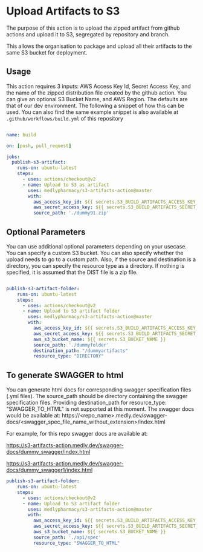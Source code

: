 # Upload Artifacts to S3

The purpose of this action is to upload the zipped artifact from github actions and upload it to S3, segregated by repository and branch. 

This allows the organisation to package and upload all their artifacts to the same S3 bucket for deployment.

## Usage

This action requires 3 inputs: AWS Access Key Id, Secret Access Key, and the name of the zipped distribution file created by the github action.
You can give an optional  S3 Bucket Name, and  AWS Region. The defaults are that of our dev environment.
The following a snippet of how this can be used. You can also find the same example snippet is also available at ```.github/workflows/build.yml``` of this repository

```yaml

name: build

on: [push, pull_request]

jobs:
  publish-s3-artifact:
    runs-on: ubuntu-latest
    steps:
      - uses: actions/checkout@v2
      - name: Upload to S3 as artifact
        uses: medlypharmacy/s3-artifacts-action@master
        with:
          aws_access_key_id: ${{ secrets.S3_BUILD_ARTIFACTS_ACCESS_KEY_ID}}
          aws_secret_access_key: ${{ secrets.S3_BUILD_ARTIFACTS_SECRET_ACCESS_KEY}}
          source_path: './dummy91.zip'
```

## Optional Parameters

You can use additional optional parameters depending on your usecase. You can specify a custom S3 bucket. You can also specify whether the upload needs to go to a custom path. Also, if the source and destination is a directory, you can specify the resource type as a directory. If nothing is specified, it is assumed that the DIST file is a zip file.

```yaml

publish-s3-artifact-folder:
    runs-on: ubuntu-latest
    steps:
      - uses: actions/checkout@v2
      - name: Upload to S3 artifact folder
        uses: medlypharmacy/s3-artifacts-action@master
        with:
          aws_access_key_id: ${{ secrets.S3_BUILD_ARTIFACTS_ACCESS_KEY_ID }}
          aws_secret_access_key: ${{ secrets.S3_BUILD_ARTIFACTS_SECRET_ACCESS_KEY }}
          aws_s3_bucket_name: ${{ secrets.S3_BUCKET_NAME }}
          source_path: './dummyfolder'
          destination_path: "/dummyartifacts"
          resource_type: "DIRECTORY"  
```

## To generate SWAGGER to html

You can generate html docs for corresponding swagger specification files (.yml files). The source_path should be directory containing the swagger specification files. Providing destination_path for resource_type: "SWAGGER_TO_HTML" is not supported at this moment. The swagger docs would be available at:
https://<repo_name>.medly.dev/swagger-docs/<swagger_spec_file_name_without_extension>/index.html

For example, for this repo swagger docs are available at:

https://s3-artifacts-action.medly.dev/swagger-docs/dummy_swagger/index.html

https://s3-artifacts-action.medly.dev/swagger-docs/dummy_swagger1/index.html

```yaml
publish-s3-artifact-folder:
    runs-on: ubuntu-latest
    steps:
      - uses: actions/checkout@v2
      - name: Upload to S3 artifact folder
        uses: medlypharmacy/s3-artifacts-action@master
        with:
          aws_access_key_id: ${{ secrets.S3_BUILD_ARTIFACTS_ACCESS_KEY_ID }}
          aws_secret_access_key: ${{ secrets.S3_BUILD_ARTIFACTS_SECRET_ACCESS_KEY }}
          aws_s3_bucket_name: ${{ secrets.S3_BUCKET_NAME }}
          source_path: './api/spec'
          resource_type: "SWAGGER_TO_HTML"
```